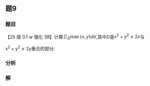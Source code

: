 ## 题9
### 题目
【25 版 0.1 w 强化 38】计算${\iint }_{D}\max \{ x, y\} {d\sigma }$,其中$D$是${x}^{2} + {y}^{2} \leq  {2x}$与

${\mathrm{x}}^{2} + {\mathrm{y}}^{2} \leq  2\mathrm{y}$重合的部分.
### 分析

### 解